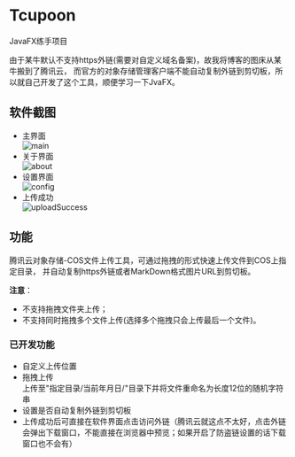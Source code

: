 # Tcupoon
JavaFX练手项目

由于某牛默认不支持https外链(需要对自定义域名备案)，故我将博客的图床从某牛搬到了腾讯云，
而官方的对象存储管理客户端不能自动复制外链到剪切板，所以就自己开发了这个工具，顺便学习一下JvaFX。

## 软件截图
- 主界面    
![main](https://blogfiles-1254091060.cos.ap-shanghai.myqcloud.com/Github/Tcupoon/20180521/WHKERbwLqck5.png)    
- 关于界面    
![about](https://blogfiles-1254091060.cos.ap-shanghai.myqcloud.com/Github/Tcupoon/20180521/JniGA9yDTiO2.png)    
- 设置界面    
![config](https://blogfiles-1254091060.cos.ap-shanghai.myqcloud.com/Github/Tcupoon/20180521/jiw56PrwQDtL.png)    
- 上传成功    
![uploadSuccess](https://blogfiles-1254091060.cos.ap-shanghai.myqcloud.com/Github/Tcupoon/20180521/7BR8yEJGW85d.png)
## 功能
腾讯云对象存储-COS文件上传工具，可通过拖拽的形式快速上传文件到COS上指定目录，
并自动复制https外链或者MarkDown格式图片URL到剪切板。   
 
**注意**：    
- 不支持拖拽文件夹上传；    
- 不支持同时拖拽多个文件上传(选择多个拖拽只会上传最后一个文件)。    
### 已开发功能
- 自定义上传位置
- 拖拽上传    
上传至"指定目录/当前年月日/"目录下并将文件重命名为长度12位的随机字符串
- 设置是否自动复制外链到剪切板
- 上传成功后可直接在软件界面点击访问外链（腾讯云就这点不太好，点击外链会弹出下载窗口，不能直接在浏览器中预览；如果开启了防盗链设置的话下载窗口也不会有）
